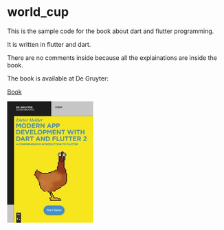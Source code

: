 # world_cup

This is the sample code for the book about dart and flutter programming.

It is written in flutter and dart.

There are no comments inside because all the explainations are inside the book.

The book is available at De Gruyter:

[Book](https://www.degruyter.com/document/doi/10.1515/9783110721331/html)

![Book](book.jpg)


